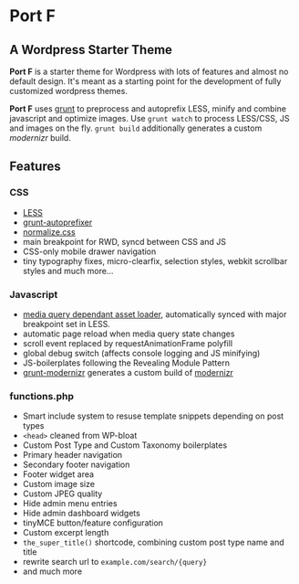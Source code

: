 # Port F
## A Wordpress Starter Theme 

**Port F** is a starter theme for Wordpress with lots of features and almost no default design. It's meant as a starting point for the development of fully customized wordpress themes. 

**Port F** uses [grunt](http://gruntjs.com/) to preprocess and autoprefix LESS, minify and combine javascript and optimize images. 
Use `grunt watch` to process LESS/CSS, JS and images on the fly. `grunt build` additionally generates a custom *modernizr* build.

## Features

### CSS

+ [LESS](http://lesscss.org/) 
+ [grunt-autoprefixer](https://github.com/nDmitry/grunt-autoprefixer/) 
+ [normalize.css](http://necolas.github.io/normalize.css/) 
+ main breakpoint for RWD, syncd between CSS and JS 
+ CSS-only mobile drawer navigation 
+ tiny typography fixes, micro-clearfix, selection styles, webkit scrollbar styles and much more...

### Javascript 

+ [media query dependant asset loader](http://modernizr.com/docs/#mq), automatically synced with major breakpoint set in LESS.
+ automatic page reload when media query state changes
+ scroll event replaced by requestAnimationFrame polyfill
+ global debug switch (affects console logging and JS minifying)
+ JS-boilerplates following the Revealing Module Pattern
+ [grunt-modernizr](http://github.com/Modernizr/grunt-modernizr) generates a custom build of [modernizr](http://modernizr.com)

### functions.php

+ Smart include system to resuse template snippets depending on post types
+ `<head>` cleaned from WP-bloat 
+ Custom Post Type and Custom Taxonomy boilerplates 
+ Primary header navigation
+ Secondary footer navigation 
+ Footer widget area 
+ Custom image size 
+ Custom JPEG quality 
+ Hide admin menu entries
+ Hide admin dashboard widgets 
+ tinyMCE button/feature configuration 
+ Custom excerpt length 
+ `the_super_title()` shortcode, combining custom post type name and title 
+ rewrite search url to `example.com/search/{query}` 
+ and much more

